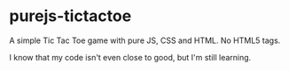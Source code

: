 # purejs-tictactoe
A simple Tic Tac Toe game with pure JS, CSS and HTML. No HTML5 tags.

I know that my code isn't even close to good, but I'm still learning.
